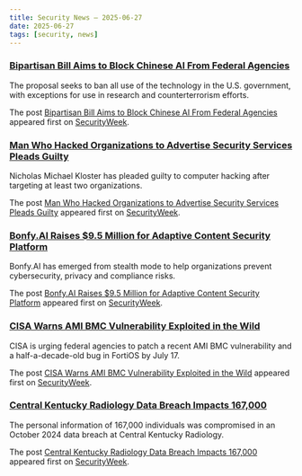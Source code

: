 ```yaml
---
title: Security News – 2025-06-27
date: 2025-06-27
tags: [security, news]
---
```


### [Bipartisan Bill Aims to Block Chinese AI From Federal Agencies](https://www.securityweek.com/bipartisan-bill-aims-to-block-chinese-ai-from-federal-agencies/)

<p>The proposal seeks to ban all use of the technology in the U.S. government, with exceptions for use in research and counterterrorism efforts.</p>
<p>The post <a href="https://www.securityweek.com/bipartisan-bill-aims-to-block-chinese-ai-from-federal-agencies/">Bipartisan Bill Aims to Block Chinese AI From Federal Agencies</a> appeared first on <a href="https://www.securityweek.com">SecurityWeek</a>.</p>

### [Man Who Hacked Organizations to Advertise Security Services Pleads Guilty](https://www.securityweek.com/man-who-hacked-organizations-to-advertise-security-services-pleads-guilty/)

<p>Nicholas Michael Kloster has pleaded guilty to computer hacking after targeting at least two organizations.</p>
<p>The post <a href="https://www.securityweek.com/man-who-hacked-organizations-to-advertise-security-services-pleads-guilty/">Man Who Hacked Organizations to Advertise Security Services Pleads Guilty</a> appeared first on <a href="https://www.securityweek.com">SecurityWeek</a>.</p>

### [Bonfy.AI Raises $9.5 Million for Adaptive Content Security Platform](https://www.securityweek.com/bonfy-ai-raises-9-5-million-for-adaptive-content-security-platform/)

<p>Bonfy.AI has emerged from stealth mode to help organizations prevent cybersecurity, privacy and compliance risks.</p>
<p>The post <a href="https://www.securityweek.com/bonfy-ai-raises-9-5-million-for-adaptive-content-security-platform/">Bonfy.AI Raises $9.5 Million for Adaptive Content Security Platform</a> appeared first on <a href="https://www.securityweek.com">SecurityWeek</a>.</p>

### [CISA Warns AMI BMC Vulnerability Exploited in the Wild](https://www.securityweek.com/cisa-warns-ami-bmc-vulnerability-exploited-in-the-wild/)

<p>CISA is urging federal agencies to patch a recent AMI BMC vulnerability and a half-a-decade-old bug in FortiOS by July 17.</p>
<p>The post <a href="https://www.securityweek.com/cisa-warns-ami-bmc-vulnerability-exploited-in-the-wild/">CISA Warns AMI BMC Vulnerability Exploited in the Wild</a> appeared first on <a href="https://www.securityweek.com">SecurityWeek</a>.</p>

### [Central Kentucky Radiology Data Breach Impacts 167,000](https://www.securityweek.com/central-kentucky-radiology-data-breach-impacts-167000/)

<p>The personal information of 167,000 individuals was compromised in an October 2024 data breach at Central Kentucky Radiology.</p>
<p>The post <a href="https://www.securityweek.com/central-kentucky-radiology-data-breach-impacts-167000/">Central Kentucky Radiology Data Breach Impacts 167,000</a> appeared first on <a href="https://www.securityweek.com">SecurityWeek</a>.</p>

